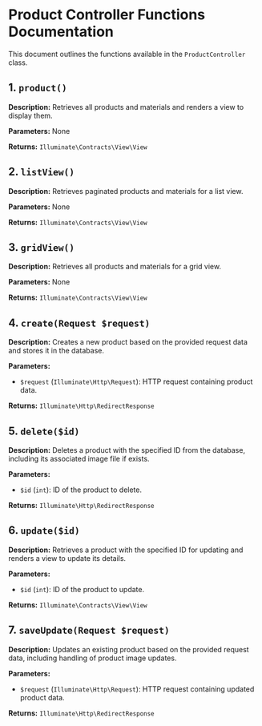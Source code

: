 # Product Controller Functions Documentation

This document outlines the functions available in the `ProductController` class.

## 1. `product()`

**Description:**
Retrieves all products and materials and renders a view to display them.

**Parameters:**
None

**Returns:**
`Illuminate\Contracts\View\View`

## 2. `listView()`

**Description:**
Retrieves paginated products and materials for a list view.

**Parameters:**
None

**Returns:**
`Illuminate\Contracts\View\View`

## 3. `gridView()`

**Description:**
Retrieves all products and materials for a grid view.

**Parameters:**
None

**Returns:**
`Illuminate\Contracts\View\View`

## 4. `create(Request $request)`

**Description:**
Creates a new product based on the provided request data and stores it in the database.

**Parameters:**

-   `$request` (`Illuminate\Http\Request`): HTTP request containing product data.

**Returns:**
`Illuminate\Http\RedirectResponse`

## 5. `delete($id)`

**Description:**
Deletes a product with the specified ID from the database, including its associated image file if exists.

**Parameters:**

-   `$id` (`int`): ID of the product to delete.

**Returns:**
`Illuminate\Http\RedirectResponse`

## 6. `update($id)`

**Description:**
Retrieves a product with the specified ID for updating and renders a view to update its details.

**Parameters:**

-   `$id` (`int`): ID of the product to update.

**Returns:**
`Illuminate\Contracts\View\View`

## 7. `saveUpdate(Request $request)`

**Description:**
Updates an existing product based on the provided request data, including handling of product image updates.

**Parameters:**

-   `$request` (`Illuminate\Http\Request`): HTTP request containing updated product data.

**Returns:**
`Illuminate\Http\RedirectResponse`
